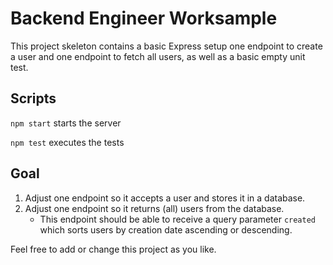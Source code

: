 # Backend Engineer Worksample

This project skeleton contains a basic Express setup one endpoint to create a user and one endpoint to fetch all users, as well as a basic empty unit test.

## Scripts 
`npm start` starts the server

`npm test` executes the tests

## Goal
1. Adjust one endpoint so it accepts a user and stores it in a database.
2. Adjust one endpoint so it returns (all) users from the database.
   * This endpoint should be able to receive a query parameter `created` which sorts users by creation date ascending or descending.

Feel free to add or change this project as you like.


